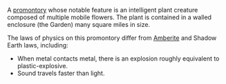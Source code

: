 A [promontory](Cosmology) whose notable feature is an intelligent plant creature composed of multiple mobile flowers.  The plant is contained in a walled enclosure (the Garden) many square miles in size.

The laws of physics on this promontory differ from [Amberite](ShadowKolvir) and Shadow Earth laws, including:
 + When metal contacts metal, there is an explosion roughly equivalent to plastic-explosive.
 + Sound travels faster than light.
